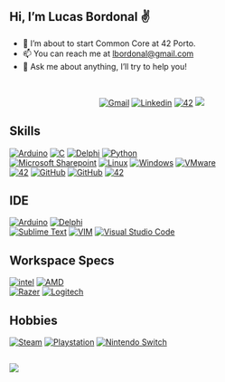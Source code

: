## Hi, I’m Lucas Bordonal :v:

- 🌱 I’m about to start Common Core at 42 Porto.
- 📫 You can reach me at lbordonal@gmail.com
- 💬 Ask me about anything, I’ll try to help you!
<br />

<p align="center">
<a href='mailto:lbordonal@gmail.com' target="_blank"><img alt='Gmail' src='https://img.shields.io/badge/Gmail-100000?style=flat&logo=Gmail&logoColor=white&labelColor=EA4335&color=EA4335'/></a>
</a>
<a href='https://www.linkedin.com/in/lucas-bordonal' target="_blank"><img alt='Linkedin' src='https://img.shields.io/badge/LinkedIn-100000?style=flat&logo=Linkedin&logoColor=white&labelColor=0A66C2&color=0A66C2'/></a>
</a>
<a href='https://www.google.com/url?sa=t&rct=j&q=&esrc=s&source=web&cd=&cad=rja&uact=8&ved=2ahUKEwj0laaQo4P7AhUMxoUKHfLcCw0QFnoECBEQAQ&url=https%3A%2F%2Fwww.42porto.com%2F&usg=AOvVaw0pRdqAvAy6EZsrvCa49ZGX' target="_blank"><img alt='42' src='https://img.shields.io/badge/42_Porto-100000?style=flat&logo=42&logoColor=white&labelColor=000000&color=000000'/></a>
</a>
<img src="https://komarev.com/ghpvc/?username=lbordonal&style=flat&color=blue"></a>
</a>
</p>

## Skills
<p align="left">
<a href='' target="_blank"><img alt='Arduino' src='https://img.shields.io/badge/Arduino-100000?style=flat&logo=Arduino&logoColor=white&labelColor=00979D&color=00979D'/></a>
</a>
<a href='' target="_blank"><img alt='C' src='https://img.shields.io/badge/C-100000?style=flat&logo=C&logoColor=white&labelColor=A8B9CC&color=A8B9CC'/></a>
</a>
<a href='' target="_blank"><img alt='Delphi' src='https://img.shields.io/badge/Pascal-100000?style=flat&logo=Delphi&logoColor=white&labelColor=EE1F35&color=EE1F35'/></a>
</a>
<a href='' target="_blank"><img alt='Python' src='https://img.shields.io/badge/Python-100000?style=flat&logo=pYTHON&logoColor=white&labelColor=3776AB&color=3776AB'/></a>
</a>
<br />
<a href='' target="_blank"><img alt='Microsoft Sharepoint' src='https://img.shields.io/badge/Microsoft_Sharepoint-100000?style=flat&logo=Microsoft Sharepoint&logoColor=white&labelColor=0078D4&color=0078D4'/></a>
</a>
<a href='' target="_blank"><img alt='Linux' src='https://img.shields.io/badge/Linux-100000?style=flat&logo=Linux&logoColor=white&labelColor=FCC624&color=FCC624'/></a>
</a>
<a href='' target="_blank"><img alt='Windows' src='https://img.shields.io/badge/Windows-100000?style=flat&logo=Windows&logoColor=white&labelColor=0078D6&color=0078D6'/></a>
</a>
<a href='' target="_blank"><img alt='VMware' src='https://img.shields.io/badge/VMware-100000?style=flat&logo=VMware&logoColor=white&labelColor=607078&color=607078'/></a>
</a>
<br />
<a href='' target="_blank"><img alt='42' src='https://img.shields.io/badge/Datacenter_Infra-100000?style=flat&logo=&logoColor=AD0000&labelColor=AD0000&color=AD0000'/></a>
<a href='' target="_blank"><img alt='GitHub' src='https://img.shields.io/badge/Servers-100000?style=flat&logo=&logoColor=038C45&labelColor=038C45&color=038C45'/></a>
<a href='' target="_blank"><img alt='GitHub' src='https://img.shields.io/badge/Storage-100000?style=flat&logo=&logoColor=0600CA&labelColor=0600CA&color=0600CA'/></a>
<a href='' target="_blank"><img alt='42' src='https://img.shields.io/badge/Networking-100000?style=flat&logo=&logoColor=7F7F7F&labelColor=7F7F7F&color=7F7F7F'/></a>
</a>
</p>
  
## IDE
<p align="left">
<a href='' target="_blank"><img alt='Arduino' src='https://img.shields.io/badge/Arduino_IDE-100000?style=flat&logo=Arduino&logoColor=white&labelColor=00979D&color=00979D'/></a>
</a>
<a href='' target="_blank"><img alt='Delphi' src='https://img.shields.io/badge/Delphi_RAD_Studio-100000?style=flat&logo=Delphi&logoColor=white&labelColor=EE1F35&color=EE1F35'/></a>
</a>
<br />
<a href='' target="_blank"><img alt='Sublime Text' src='https://img.shields.io/badge/Sublime_Text-100000?style=flat&logo=Sublime Text&logoColor=FFFFFF&labelColor=FF9800&color=FF9800'/></a>
</a>
<a href='' target="_blank"><img alt='VIM' src='https://img.shields.io/badge/Vim-100000?style=flat&logo=VIM&logoColor=FFFFFF&labelColor=019733&color=019733'/></a>
</a>
<a href='' target="_blank"><img alt='Visual Studio Code' src='https://img.shields.io/badge/Visual_Studio Code-100000?style=flat&logo=Visual Studio Code&logoColor=FFFFFF&labelColor=007ACC&color=007ACC'/></a>
</a>
</p>

## Workspace Specs
<p align="left">
<a href='' target="_blank"><img alt='intel' src='https://img.shields.io/badge/Intel_Core i5 10ᵗʰ-100000?style=flat&logo=intel&logoColor=FFFFFF&labelColor=0071C5&color=0071C5'/></a>
</a>
<a href='' target="_blank"><img alt='AMD' src='https://img.shields.io/badge/AMD_RX580-100000?style=flat&logo=AMD&logoColor=FFFFFF&labelColor=ED1C24&color=ED1C24'/></a>
</a>
<br />
<a href='' target="_blank"><img alt='Razer' src='https://img.shields.io/badge/Hunstman_Mini-100000?style=flat&logo=Razer&logoColor=FFFFFF&labelColor=00FF00&color=00FF00'/></a>
</a>
<a href='' target="_blank"><img alt='Logitech' src='https://img.shields.io/badge/G_Pro Wireless-100000?style=flat&logo=Logitech&logoColor=FFFFFF&labelColor=00B8FC&color=00B8FC'/></a>
</a>
<a href='' target="_blank"><img alt='' src='https://img.shields.io/badge/HyperX_Cloud II-100000?style=flat&logo=&logoColor=FFFFFF&labelColor=EC1C24&color=EC1C24'/></a>
</a>
</p>

## Hobbies
<p align="left">
<a href='https://steamcommunity.com/id/lbordonal/' target="_blank"><img alt='Steam' src='https://img.shields.io/badge/Steam-100000?style=flat&logo=Steam&logoColor=FFFFFF&labelColor=000000&color=000000'/></a>
</a>
<a href='' target="_blank"><img alt='Playstation' src='https://img.shields.io/badge/Playstation-100000?style=flat&logo=Playstation&logoColor=FFFFFF&labelColor=003791&color=003791'/></a>
</a>
<a href='' target="_blank"><img alt='Nintendo Switch' src='https://img.shields.io/badge/Nintendo_Switch-100000?style=flat&logo=Nintendo Switch&logoColor=FFFFFF&labelColor=E60012&color=E60012'/></a>
</a>
</p>

##
<a href="https://github.com/lbordonal">
  <img align="center" src="https://github-readme-stats.vercel.app/api?username=lbordonal&show_icons=true&theme=github_dark&include_all_commits=true&count_private=true"/>
</a>
